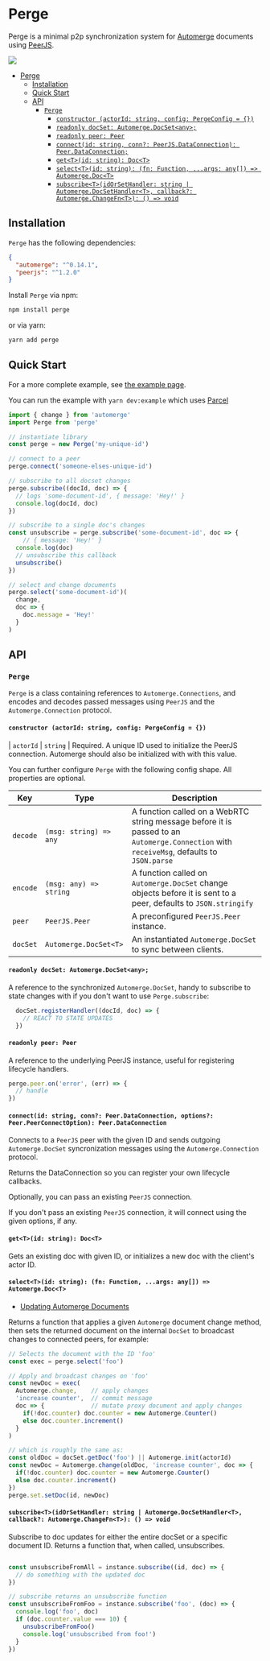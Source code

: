# Perge

Perge is a minimal p2p synchronization system for [Automerge](https://github.com/automerge/automerge) documents using [PeerJS](https://github.com/peers/peerjs).

![](screenshot.gif)

- [Perge](#perge)
  - [Installation](#installation)
  - [Quick Start](#quick-start)
  - [API](#api)
    - [`Perge`](#perge-1)
      - [`constructor (actorId: string, config: PergeConfig = {})`](#constructor-actorid-string-config-pergeconfig--)
      - [`readonly docSet: Automerge.DocSet<any>;`](#readonly-docset-automergedocsetany)
      - [`readonly peer: Peer`](#readonly-peer-peer)
      - [`connect(id: string, conn?: PeerJS.DataConnection): Peer.DataConnection;`](#connectid-string-conn-peerjsdataconnection-peerdataconnection)
      - [`get<T>(id: string): Doc<T>`](#gettid-string-doct)
      - [`select<T>(id: string): (fn: Function, ...args: any[]) => Automerge.Doc<T>`](#selecttid-string-fn-function-args-any--automergedoct)
      - [`subscribe<T>(idOrSetHandler: string | Automerge.DocSetHandler<T>, callback?: Automerge.ChangeFn<T>): () => void`](#subscribetidorsethandler-string--automergedocsethandlert-callback-automergechangefnt---void)

## Installation

`Perge` has the following dependencies:
```json
{
  "automerge": "^0.14.1",
  "peerjs": "^1.2.0"
}
```

Install `Perge` via npm:
```sh
npm install perge
```
or via yarn:
```sh
yarn add perge
```

## Quick Start

For a more complete example, see [the example page](./example/index.html).

You can run the example with `yarn dev:example` which uses [Parcel](https://parceljs.org/getting_started.html)

```js
import { change } from 'automerge'
import Perge from 'perge'

// instantiate library
const perge = new Perge('my-unique-id')

// connect to a peer
perge.connect('someone-elses-unique-id')

// subscribe to all docset changes
perge.subscribe((docId, doc) => {
  // logs 'some-document-id', { message: 'Hey!' }
  console.log(docId, doc)
})

// subscribe to a single doc's changes
const unsubscribe = perge.subscribe('some-document-id', doc => {
    // { message: 'Hey!' }
  console.log(doc)
  // unsubscribe this callback
  unsubscribe()
})

// select and change documents
perge.select('some-document-id')(
  change,
  doc => {
    doc.message = 'Hey!'
  }
)

```

## API

### `Perge`

`Perge` is a class containing references to `Automerge.Connections`, and encodes and decodes passed messages using `PeerJS` and the `Automerge.Connection` protocol.

#### `constructor (actorId: string, config: PergeConfig = {})`

| `actorId` | `string`               | Required. A unique ID used to initialize the PeerJS connection. Automerge should also be initialized with with this value.  

You can further configure `Perge` with the following config shape. All properties are optional.

| Key      | Type                   | Description                                                                                                                               |
| -------- | ---------------------- | ----------------------------------------------------------------------------------------------------------------------------------------- |
| `decode` | `(msg: string) => any` | A function called on a WebRTC string message before it is passed to an `Automerge.Connection` with `receiveMsg`, defaults to `JSON.parse` |
| `encode` | `(msg: any) => string` | A function called on `Automerge.DocSet` change objects before it is sent to a peer, defaults to `JSON.stringify`                          |
| `peer`   | `PeerJS.Peer`          | A preconfigured `PeerJS.Peer` instance.                                                                                                   |
| `docSet` | `Automerge.DocSet<T>`  | An instantiated `Automerge.DocSet` to sync between clients.                                                                               |


#### `readonly docSet: Automerge.DocSet<any>;`

A reference to the synchronized `Automerge.DocSet`, handy to subscribe to state changes with if you don't want to use `Perge.subscribe`:

```js
  docSet.registerHandler((docId, doc) => {
    // REACT TO STATE UPDATES
  })
```

#### `readonly peer: Peer`

A reference to the underlying PeerJS instance, useful for registering lifecycle handlers.

```js
perge.peer.on('error', (err) => {
  // handle
})
```

#### `connect(id: string, conn?: Peer.DataConnection, options?: Peer.PeerConnectOption): Peer.DataConnection`

Connects to a `PeerJS` peer with the given ID and sends outgoing `Automerge.DocSet` syncronization messages using the `Automerge.Connection` protocol.

Returns the DataConnection so you can register your own lifecycle callbacks.

Optionally, you can pass an existing `PeerJS` connection.

If you don't pass an existing `PeerJS` connection, it will connect using the given options, if any.

#### `get<T>(id: string): Doc<T>`

Gets an existing doc with given ID, or initializes a new doc with the client's actor ID.

#### `select<T>(id: string): (fn: Function, ...args: any[]) => Automerge.Doc<T>`

- [Updating Automerge Documents](https://github.com/automerge/automerge#updating-a-document)

Returns a function that applies a given `Automerge` document change method, then sets the returned document on the internal `DocSet` to broadcast changes to connected peers, for example:

```js
// Selects the document with the ID 'foo'
const exec = perge.select('foo')

// Apply and broadcast changes on 'foo'
const newDoc = exec(
  Automerge.change,    // apply changes
  'increase counter',  // commit message
  doc => {             // mutate proxy document and apply changes
    if(!doc.counter) doc.counter = new Automerge.Counter()
    else doc.counter.increment()
  }
)

// which is roughly the same as:
const oldDoc = docSet.getDoc('foo') || Automerge.init(actorId)
const newDoc = Automerge.change(oldDoc, 'increase counter', doc => {
  if(!doc.counter) doc.counter = new Automerge.Counter()
  else doc.counter.increment()
})
perge.set.setDoc(id, newDoc)
```

#### `subscribe<T>(idOrSetHandler: string | Automerge.DocSetHandler<T>, callback?: Automerge.ChangeFn<T>): () => void`

Subscribe to doc updates for either the entire docSet or a specific document ID. Returns a function that, when called, unsubscribes.

```js

const unsubscribeFromAll = instance.subscribe((id, doc) => {
  // do something with the updated doc
})

// subscribe returns an unsubscribe function
const unsubscribeFromFoo = instance.subscribe('foo', (doc) => {
  console.log('foo', doc)
  if (doc.counter.value === 10) {
    unsubscribeFromFoo()
    console.log('unsubscribed from foo!')
  }
})
```